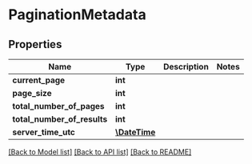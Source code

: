 # PaginationMetadata

## Properties
Name | Type | Description | Notes
------------ | ------------- | ------------- | -------------
**current_page** | **int** |  | 
**page_size** | **int** |  | 
**total_number_of_pages** | **int** |  | 
**total_number_of_results** | **int** |  | 
**server_time_utc** | [**\DateTime**](\DateTime.md) |  | 

[[Back to Model list]](../../README.md#documentation-for-models) [[Back to API list]](../../README.md#documentation-for-api-endpoints) [[Back to README]](../../README.md)

